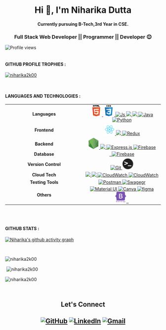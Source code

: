 
<h1 align="center">Hi 👋, I'm Niharika Dutta</h1>
<h4 align="center">Currently pursuing B-Tech,3rd Year in CSE.</h4>
<h3 align="center"> <b>Full Stack Web Developer || Programmer || Developer 😊</b></h3>

![Profile views](https://gpvc.arturio.dev/niharika2k00)
<br/><br/>

#### GITHUB PROFILE TROPHIES :

<p align="left"> <a href="https://github.com/ryo-ma/github-profile-trophy"><img src="https://github-profile-trophy.vercel.app/?username=niharika2k00" alt="niharika2k00" /></a> </p>

<br/>

#### LANGUAGES AND TECHNOLOGIES :

<table width="100%">  
<tr align="center">  
<td width="545"><strong>Languages</strong></td>  
<td width="466">
	<a href="https://html.com/" target="_blank"> <img alt="HTML5" width="36px" src="https://raw.githubusercontent.com/github/explore/80688e429a7d4ef2fca1e82350fe8e3517d3494d/topics/html/html.png" /> </a> 
	<a href="https://developer.mozilla.org/en-US/docs/Web/CSS" target="_blank"> <img alt="CSS3" width="36px" src="https://raw.githubusercontent.com/github/explore/80688e429a7d4ef2fca1e82350fe8e3517d3494d/topics/css/css.png" /> </a> 
    <a href="https://javascript.com" target="_blank"> <img alt="Js" width="36px" src="https://img.icons8.com/color/48/000000/javascript--v1.png"/> </a> 
	<a href="https://typescript.com" target="_blank"> <img width="36px" src="https://img.icons8.com/color/50/000000/typescript.png"/> </a> 
	<a href="https://isocpp.org/" target="_blank"> <img width="36px" src="https://img.icons8.com/color/48/000000/c-plus-plus-logo.png"/> </a> 
	<a href="https://docs.oracle.com/en/java/" target="_blank"> <img width="36px" src="https://img.icons8.com/color/48/000000/java.png" alt="Java"/> </a> 
	<a href="https://docs.python.org/3/" target="_blank"> <img width="36px" src="https://img.icons8.com/color/48/000000/python.png" alt="Python"/> </a>

</td>  
</tr>

<tr align="center">  
<td width="50%"><strong>Frontend</strong></td>  
<td width="50%">
	<a href="https://reactjs.org/" target="_blank"> <img width="36px" src="https://raw.githubusercontent.com/github/explore/80688e429a7d4ef2fca1e82350fe8e3517d3494d/topics/react/react.png" /> </a> 
<a href="https://www.redhat.com/en/topics/api/what-is-a-rest-api" target="_blank"> <img src="https://img.icons8.com/color/48/000000/api-settings.png"/> </a>
	<a href="https://redux.js.org/introduction/getting-started" target="_blank"> <img alt="Redux" width="36px" src="https://img.icons8.com/color/48/000000/redux.png"/> </a> 
</td>  
</tr>

<tr align="center">  
<td width="50%"><strong>Backend</strong></td>  
<td width="50%">
   <a href="https://nodejs.org/en/docs/" target="_blank">  <img alt="Node.js" width="36px" src="https://raw.githubusercontent.com/github/explore/80688e429a7d4ef2fca1e82350fe8e3517d3494d/topics/nodejs/nodejs.png" /> </a> 
	<a href="https://nodejs.org/en/docs/" target="_blank"> <img src="https://img.icons8.com/color/48/000000/nodejs.png"/> </a> 
	<a href="https://devdocs.io/express/" target="_blank"> <img alt="Express.js" width="36px" src="https://img.icons8.com/color/48/000000/js.png" /> </a> 
	<a href="https://console.firebase.google.com/" target="_blank"> <img alt="Firebase" width="36px" src="https://img.icons8.com/color/48/000000/google-firebase-console.png"/> </a> 
</td>  
</tr>

<tr align="center">  
<td width="50%"><strong>Database</strong></td>  
<td width="50%">
	<a href="https://www.mongodb.com/" target="_blank"> <img src="https://img.icons8.com/color/48/000000/mongodb.png" alt="" width="38px" /> </a> 
	<a href="https://www.mysql.com/" target="_blank"> <img src="https://img.icons8.com/color/48/000000/mysql-logo.png" alt="" width="40px" /> </a>
	<a href="https://console.firebase.google.com/" target="_blank"> <img alt="Firebase" width="36px" src="https://img.icons8.com/color/48/000000/google-firebase-console.png"/> </a>  
</td>  
</tr>

<tr align="center">  
<td width="50%"><strong>Version Control</strong></td>  
<td width="50%">
   <a href="https://git-scm.com/" target="_blank">  <img alt="Git" width="40px" src="https://img.icons8.com/color/64/000000/git.png"/> </a>
	<a href="" target="_blank"> <img alt="Terminal" width="36px" src="https://raw.githubusercontent.com/github/explore/80688e429a7d4ef2fca1e82350fe8e3517d3494d/topics/terminal/terminal.png" /> </a>
</td>  
</tr>

<tr align="center">  
<td width="50%"><strong>Cloud Tech</strong></td>  
<td width="50%">
	<a href="https://aws.amazon.com/" target="_blank"> <img width="36px" src="https://img.icons8.com/color/48/000000/amazon-web-services.png"/> </a>
    <a href="https://en.wikipedia.org/wiki/AWS_Lambda" target="_blank"> <img width = "36px" src="https://img.icons8.com/color/48/000000/lambda.png"  /> </a>
	<a href="https://aws.amazon.com/cloudwatch/" target="_blank"> <img src="https://www.vectorlogo.zone/logos/amazon_cloudwatch/amazon_cloudwatch-icon.svg" alt="CloudWatch" width="36px" /> </a> 
		<a href="https://aws.amazon.com/cloudwatch/" target="_blank"> <img src="https://www.vectorlogo.zone/logos/socketio/socketio-icon.svg" alt="CloudWatch" width="36px" /> </a>
</td>  
</tr>

<tr align="center">  
<td width="50%"><strong>Testing Tools</strong></td>  
<td width="50%">
	<a href="https://postman.com" target="_blank"> <img src="https://www.vectorlogo.zone/logos/getpostman/getpostman-icon.svg" alt="Postman" width="36px" /> </a> 
	<a href="https://swagger.io/" target="_blank"> <img src="https://img.icons8.com/color/48/000000/cloud-function.png" alt="Swagegr" width="42px" /> </a> 
	
</td>  
</tr>

<tr align="center">  
<td width="50%"><strong>Others</strong></td>  
<td width="50%">
    <a href="https://mui.com/"> <img src="https://cdn.worldvectorlogo.com/logos/material-ui-1.svg"  alt="Material UI" width="36px" /> </a> 
	<a href="" target="_blank"> <img src="https://www.vectorlogo.zone/logos/canva/canva-ar21.svg" alt="Canva" width="46px" /> </a> 
	<a href="https://www.figma.com/" target="_blank"> <img src="https://www.vectorlogo.zone/logos/figma/figma-icon.svg" alt="figma" width="40" height="36"/> </a>
	<a href="" target="_blank"> <img src="https://raw.githubusercontent.com/devicons/devicon/master/icons/bootstrap/bootstrap-plain-wordmark.svg" alt="" width="36px" /> </a> 
	<a href="https://www.mysql.com/" target="_blank"> <img src="https://img.icons8.com/color/48/000000/sql.png" alt="" width="38px" /> </a> 
	<a href="https://cloudinary.com/" target="_blank"> <img src="https://yktoo.solutions/images/logos/cloudinary-logo.png" alt="" width="46px" /> </a> 
	<!-- <a href="" target="_blank"> <img src="" alt="" width="36px" /> </a>  -->
	<!-- <a href="" target="_blank"> <img src="" alt="" width="36px" /> </a> 					 -->
</td>  
</tr>

</table>

<br/>
<br/>

#### GITHUB STATS :

[![Niharika's github activity graph](https://activity-graph.herokuapp.com/graph?username=niharika2k00&theme=react-dark)](https://github.com/niharika2k00)

<br/>
<p><img align="center" src="https://github-readme-stats.vercel.app/api/top-langs?username=niharika2k00&show_icons=true&locale=en&layout=compact" alt="niharika2k00" /></p>

<p>&nbsp;<img align="center" src="https://github-readme-stats.vercel.app/api?username=niharika2k00&show_icons=true&locale=en" alt="niharika2k00" /></p>

<p><img align="center" src="https://github-readme-streak-stats.herokuapp.com/?user=niharika2k00&" alt="niharika2k00" /></p>

<br/>
<h2 align="center">Let's Connect <h2>
<p align="center" backgroud="./images/mid.png">
	<a href="https://github.com/niharika2k00"><img src="https://img.icons8.com/bubbles/50/000000/github.png" alt="GitHub"/></a>
	<a href="https://www.linkedin.com/in/niharika-dutta-ab40a11a6/"><img src="https://img.icons8.com/bubbles/50/000000/linkedin.png" alt="LinkedIn"/></a>
	<a href="dniharika16@gmail.com"><img src="https://img.icons8.com/bubbles/50/000000/gmail.png" alt="Gmail"/></a>
	<!-- <a href=""><img src="https://img.icons8.com/bubbles/50/000000/instagram.png" alt="Instagram"/></a> -->
</p>


  
  

<!--
**niharika2k00/niharika2k00** is a ✨ _special_ ✨ repository because its `README.md` (this file) appears on your GitHub profile.

Here are some ideas to get you started:

- 🔭 I’m currently working on ...
- 🌱 I’m currently learning ...
- 👯 I’m looking to collaborate on ...
- 🤔 I’m looking for help with ...
- 💬 Ask me about ...
- 📫 How to reach me: ...
- 😄 Pronouns: ...
- ⚡ Fun fact: ...
-->
